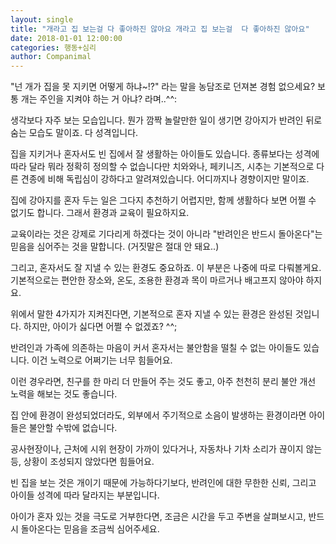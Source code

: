 ```yaml
---
layout: single
title: "개라고 집 보는걸 다 좋아하진 않아요 개라고 집 보는걸  다 좋아하진 않아요"
date: 2018-01-01 12:00:00
categories: 행동+심리
author: Companimal
---
```


"넌 개가 집을 못 지키면 어떻게 하냐~!?" 라는 말을 농담조로 던져본 경험 없으세요? 보통 개는 주인을 지켜야 하는 거 아냐? 라며..^^:

생각보다 자주 보는 모습입니다. 뭔가 깜짝 놀랄만한 일이 생기면 강아지가 반려인 뒤로 숨는 모습도 말이죠. 다 성격입니다.

집을 지키거나 혼자서도 빈 집에서 잘 생활하는 아이들도 있습니다. 종류보다는 성격에 따라 달라 뭐라 정확히 정의할 수 없습니다만 치와와나, 페키니즈, 시추는 기본적으로 다른 견종에 비해 독립심이 강하다고 알려져있습니다. 어디까지나 경향이지만 말이죠.

집에 강아지를 혼자 두는 일은 그다지 추천하기 어렵지만, 함께 생활하다 보면 어쩔 수 없기도 합니다. 그래서 환경과 교육이 필요하지요.

교육이라는 것은 강제로 기다리게 하겠다는 것이 아니라 "반려인은 반드시 돌아온다"는 믿음을 심어주는 것을 말합니다. (거짓말은 절대 안 돼요..)

그리고, 혼자서도 잘 지낼 수 있는 환경도 중요하죠. 이 부분은 나중에 따로 다뤄볼게요. 기본적으로는 편안한 장소와, 온도, 조용한 환경과 목이 마르거나 배고프지 않아야 하지요.

위에서 말한 4가지가 지켜진다면, 기본적으로 혼자 지낼 수 있는 환경은 완성된 것입니다. 하지만, 아이가 싫다면 어쩔 수 없겠죠? ^^;

반려인과 가족에 의존하는 마음이 커서 혼자서는 불안함을 떨칠 수 없는 아이들도 있습니다. 이건 노력으로 어쩌기는 너무 힘들어요.

이런 경우라면, 친구를 한 마리 더 만들어 주는 것도 좋고, 아주 천천히 분리 불안 개선 노력을 해보는 것도 좋습니다.

집 안에 환경이 완성되었더라도, 외부에서 주기적으로 소음이 발생하는 환경이라면 아이들은 불안할 수밖에 없습니다.

공사현장이나, 근처에 시위 현장이 가까이 있다거나, 자동차나 기차 소리가 끊이지 않는 등, 상황이 조성되지 않았다면 힘들어요.

빈 집을 보는 것은 개이기 때문에 가능하다기보다, 반려인에 대한 무한한 신뢰, 그리고 아이들 성격에 따라 달라지는 부분입니다.

아이가 혼자 있는 것을 극도로 거부한다면, 조금은 시간을 두고 주변을 살펴보시고, 반드시 돌아온다는 믿음을 조금씩 심어주세요.

